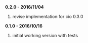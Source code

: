 **0.2.0 - 2016/11/04**

1. revise implementation for cio 0.3.0


**0.1.0 - 2016/10/16**

1. initial working version with tests
